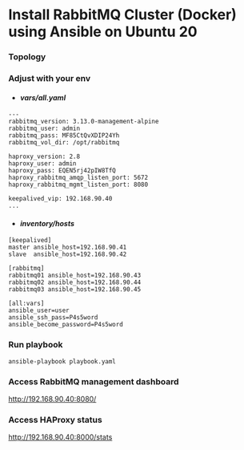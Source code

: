 # Install RabbitMQ Cluster (Docker) using Ansible on Ubuntu 20
### Topology

### Adjust with your env
- #### <i> vars/all.yaml </i>
```
---
rabbitmq_version: 3.13.0-management-alpine
rabbitmq_user: admin
rabbitmq_pass: MF85CtQvXDIP24Yh
rabbitmq_vol_dir: /opt/rabbitmq

haproxy_version: 2.8
haproxy_user: admin
haproxy_pass: EQEN5rj42pIW8TfQ
haproxy_rabbitmq_amqp_listen_port: 5672
haproxy_rabbitmq_mgmt_listen_port: 8080

keepalived_vip: 192.168.90.40
...
```
- #### <i> inventory/hosts </i>
```
[keepalived]
master ansible_host=192.168.90.41
slave  ansible_host=192.168.90.42

[rabbitmq]
rabbitmq01 ansible_host=192.168.90.43
rabbitmq02 ansible_host=192.168.90.44
rabbitmq03 ansible_host=192.168.90.45

[all:vars]
ansible_user=user
ansible_ssh_pass=P4s5word
ansible_become_password=P4s5word
```
### Run playbook
```
ansible-playbook playbook.yaml
```
### Access RabbitMQ management dashboard
http://192.168.90.40:8080/

### Access HAProxy status
http://192.168.90.40:8000/stats